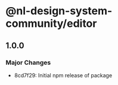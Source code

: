 # @nl-design-system-community/editor

## 1.0.0

### Major Changes

- 8cd7f29: Initial npm release of package
